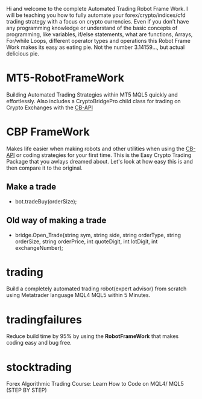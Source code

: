 Hi and welcome to the complete Automated Trading Robot Frame Work. I will be teaching you how to fully automate your forex/crypto/indices/cfd trading strategy with a focus on crypto currencies.  Even if you don’t have any programming knowledge or understand of the basic concepts of programming, like variables, if/else statements, what are functions, Arrays, For/while Loops, different operator types and operations this Robot Frame Work makes its easy as eating pie. Not the number 3.14159..., but actual delicious pie. 

# MT5-RobotFrameWork
Building Automated Trading Strategies within MT5 MQL5 quickly and effortlessly. Also includes a CryptoBridgePro child class for trading on Crypto Exchanges with the [CB-API](https://github.com/TradingToolCrypto/TradingTool-Wiki/wiki/CB-API)  

# CBP FrameWork 
Makes life easier when making robots and other utilities when using the [CB-API](https://github.com/TradingToolCrypto/TradingTool-Wiki/wiki/CB-API) or coding strategies for your first time. This is the Easy Crypto Trading Package that you awlays dreamed about. Let's look at how easy this is and then compare it to the original. 

## Make a trade 
- bot.tradeBuy(orderSize);  
## Old way of making a trade
- bridge.Open_Trade(string sym, string side, string orderType, string orderSize, string orderPrice, int quoteDigit, int lotDigit, int exchangeNumber);

# trading 
Build a completely automated trading robot(expert advisor) from scratch using Metatrader language MQL4 MQL5 within 5 Minutes. 
# tradingfailures 
Reduce build time by 95% by using the **RobotFrameWork** that makes coding easy and bug free. 
# stocktrading
Forex Algorithmic Trading Course: Learn How to Code on MQL4/ MQL5 (STEP BY STEP)
